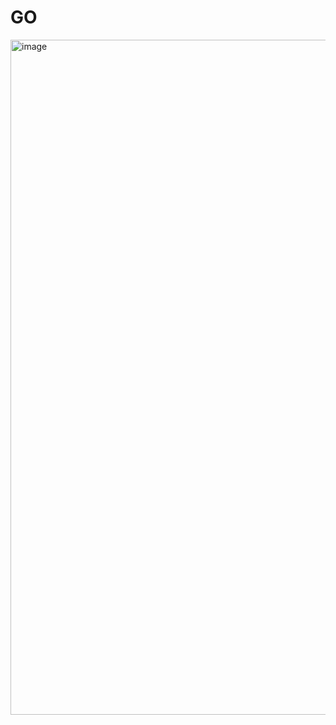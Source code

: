 # GO
<img width="1920" height="1080" alt="image" src="https://github.com/user-attachments/assets/52e5d756-eab2-432a-b99b-b7d5563e5f32" />
